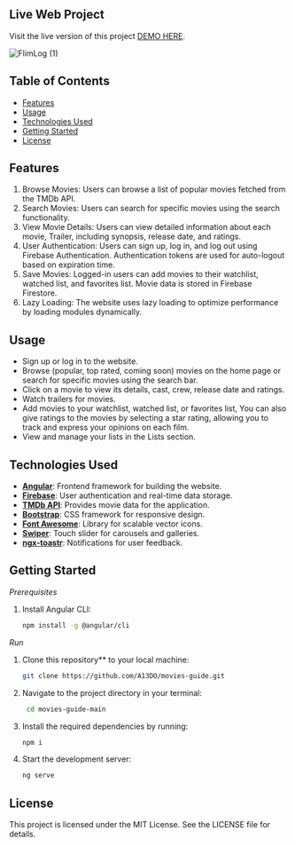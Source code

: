 ## Live Web Project
Visit the live version of this project [DEMO HERE](https://movies-guide-eb5a7.web.app/).

![FlimLog (1)](https://github.com/user-attachments/assets/fdbd769f-34eb-45ce-a8ee-f588220b8e43)

## Table of Contents
- [Features](#features)
- [Usage](#usage)
- [Technologies Used](#technologies-used)
- [Getting Started](#getting-started)
- [License](#license)

## Features
1. Browse Movies: Users can browse a list of popular movies fetched from the TMDb API.
2. Search Movies: Users can search for specific movies using the search functionality.
3. View Movie Details: Users can view detailed information about each movie, Trailer, including synopsis, release date, and ratings.
4. User Authentication: Users can sign up, log in, and log out using Firebase Authentication. Authentication tokens are used for auto-logout based on expiration time.
5. Save Movies: Logged-in users can add movies to their watchlist, watched list, and favorites list. Movie data is stored in Firebase Firestore.
6. Lazy Loading: The website uses lazy loading to optimize performance by loading modules dynamically.

## Usage
- Sign up or log in to the website.
- Browse (popular, top rated, coming soon) movies on the home page or search for specific movies using the search bar.
- Click on a movie to view its details, cast, crew, release date and ratings.
- Watch trailers for movies.
- Add movies to your watchlist, watched list, or favorites list, You can also give ratings to the movies by selecting a star rating, allowing you to track and express your opinions on each film.
- View and manage your lists in the Lists section.


## Technologies Used
- **[Angular](https://angular.io/)**: Frontend framework for building the website.
- **[Firebase](https://firebase.google.com/)**: User authentication and real-time data storage.
- **[TMDb API](https://www.themoviedb.org/documentation/api)**: Provides movie data for the application.
- **[Bootstrap](https://getbootstrap.com/)**: CSS framework for responsive design.
- **[Font Awesome](https://fontawesome.com/)**: Library for scalable vector icons.
- **[Swiper](https://swiperjs.com/)**: Touch slider for carousels and galleries.
- **[ngx-toastr](https://github.com/scttcper/ngx-toastr)**: Notifications for user feedback.


## Getting Started

*Prerequisites*
1. Install Angular CLI:
   ```bash
   npm install -g @angular/cli

*Run*
1. Clone this repository** to your local machine:
   ```bash
   git clone https://github.com/A13DO/movies-guide.git
2. Navigate to the project directory in your terminal:
   ```bash
    cd movies-guide-main
3. Install the required dependencies by running:
   ```bash
   npm i
4. Start the development server:
   ```bash
   ng serve

## License
This project is licensed under the MIT License. See the LICENSE file for details.

